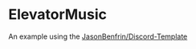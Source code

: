# ElevatorMusic
An example using the [JasonBenfrin/Discord-Template](https://github.com/JasonBenfrin/Discord-Template)
